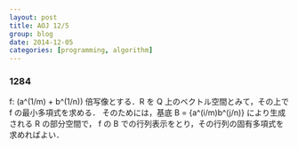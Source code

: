 ```yaml
---
layout: post
title: AOJ 12/5
group: blog
date: 2014-12-05
categories: [programming, algorithm]
---
```


### 1284
f: (a^(1/m) + b^(1/n)) 倍写像とする．R を Q 上のベクトル空間とみて，その上で f の最小多項式を求める．
そのためには，基底 B = {a^(i/m)b^(j/n)} により生成される R の部分空間で，
f の B での行列表示をとり，その行列の固有多項式を求めればよい．
